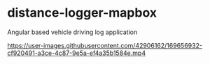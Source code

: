 # distance-logger-mapbox
Angular based vehicle driving log application


https://user-images.githubusercontent.com/42906162/169656932-cf920491-a3ce-4c87-9e5a-ef4a35b1584e.mp4

